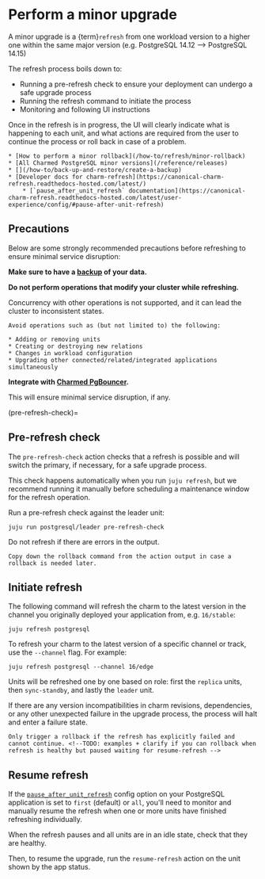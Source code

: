 # Perform a minor upgrade

A minor upgrade is a {term}`refresh` from one workload version to a higher one within the same major version (e.g. PostgreSQL 14.12 --> PostgreSQL 14.15)

The refresh process boils down to:
* Running a pre-refresh check to ensure your deployment can undergo a safe upgrade process
* Running the refresh command to initiate the process
* Monitoring and following UI instructions

Once in the refresh is in progress, the UI will clearly indicate what is happening to each unit, and what actions are required from the user to continue the process or roll back in case of a problem.

```{seealso}
* [How to perform a minor rollback](/how-to/refresh/minor-rollback)
* [All Charmed PostgreSQL minor versions](/reference/releases)
* [](/how-to/back-up-and-restore/create-a-backup)
* [Developer docs for charm-refresh](https://canonical-charm-refresh.readthedocs-hosted.com/latest/)
    * [`pause_after_unit_refresh` documentation](https://canonical-charm-refresh.readthedocs-hosted.com/latest/user-experience/config/#pause-after-unit-refresh)
```


## Precautions

Below are some strongly recommended precautions before refreshing to ensure minimal service disruption:

**Make sure to have a [backup](/how-to/back-up-and-restore/create-a-backup) of your data.**

**Do not perform operations that modify your cluster while refreshing.**

Concurrency with other operations is not supported, and it can lead the cluster to inconsistent states.

```{dropdown} Examples
Avoid operations such as (but not limited to) the following:

* Adding or removing units
* Creating or destroying new relations
* Changes in workload configuration
* Upgrading other connected/related/integrated applications simultaneously
```

**Integrate with [Charmed PgBouncer](https://charmhub.io/pgbouncer).** 

This will ensure minimal service disruption, if any.

(pre-refresh-check)=
## Pre-refresh check

The `pre-refresh-check` action checks that a refresh is possible and will switch the primary, if necessary, for a safe upgrade process.

This check happens automatically when you run `juju refresh`, but we recommend running it manually before scheduling a maintenance window for the refresh operation.

Run a pre-refresh check against the leader unit:

```shell
juju run postgresql/leader pre-refresh-check
```

Do not refresh if there are errors in the output.

```{tip}
Copy down the rollback command from the action output in case a rollback is needed later.
```

## Initiate refresh

The following command will refresh the charm to the latest version in the channel you originally deployed your application from, e.g. `16/stable`:

```shell
juju refresh postgresql
```

To refresh your charm to the latest version of a specific channel or track, use the `--channel` flag. For example:

```shell
juju refresh postgresql --channel 16/edge
```

Units will be refreshed one by one based on role: first the `replica` units, then `sync-standby`, and lastly the `leader` unit. 

If there are any version incompatibilities in charm revisions, dependencies, or any other unexpected failure in the upgrade process, the process will halt and enter a failure state.

```{attention}
Only trigger a rollback if the refresh has explicitly failed and cannot continue. <!--TODO: examples + clarify if you can rollback when refresh is healthy but paused waiting for resume-refresh -->
```

## Resume refresh

If the [`pause_after_unit_refresh`](https://charmhub.io/postgresql/configurations?channel=16/edge#pause_after_unit_refresh) config option on your PostgreSQL application is set to `first` (default) or `all`, you'll need to monitor and manually resume the refresh when one or more units have finished refreshing individually.

When the refresh pauses and all units are in an idle state, check that they are healthy. <!-- TODO: how? -->

Then, to resume the upgrade, run the `resume-refresh` action on the unit shown by the app status.

<!--TODO: example -->
